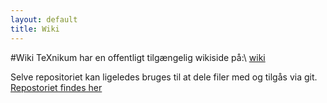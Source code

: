 ```yaml
---
layout: default
title: Wiki
---
```


#Wiki
TeXnikum har en offentligt tilgængelig wikiside på:\\
[wiki](https://github.com/TeXnikum/TeXnikum/wiki)

Selve repositoriet kan ligeledes bruges til at dele filer med og tilgås via git.
[Repostoriet findes her](https://github.com/TeXnikum/TeXnikum)
